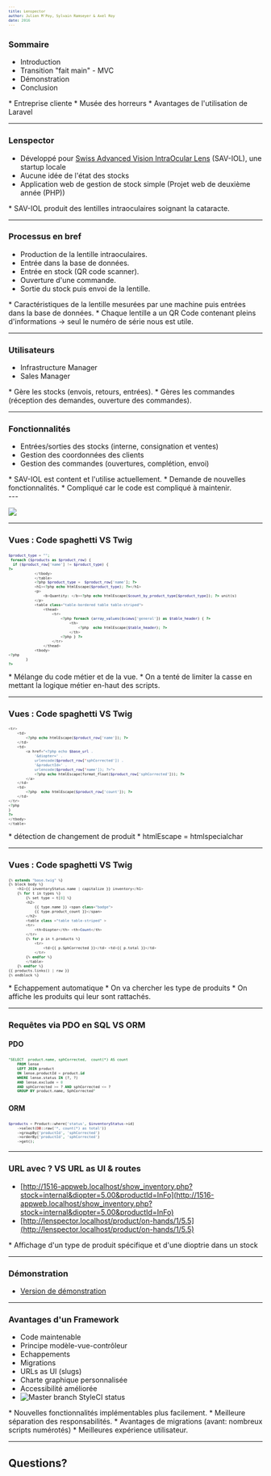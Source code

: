 ```yaml
---
title: Lenspector
author: Julien M'Poy, Sylvain Ramseyer & Axel Roy
date: 2016
---
```


### Sommaire

* Introduction
* Transition "fait main" - MVC
* Démonstration
* Conclusion

<div class="notes">
    * Entreprise cliente
    * Musée des horreurs
    * Avantages de l'utilisation de Laravel
</div>

---

### Lenspector

* Développé pour
[Swiss Advanced Vision IntraOcular Lens](http://www.sav-iol.com/) (SAV-IOL), une
startup locale
* Aucune idée de l'état des stocks
* Application web de gestion de stock simple (Projet web de deuxième année (PHP))


<div class="notes">
    * SAV-IOL produit des lentilles intraoculaires soignant la cataracte.
</div>

---

### Processus en bref

* Production de la lentille intraoculaires.
* Entrée dans la base de données.
* Entrée en stock (QR code scanner).
* Ouverture d'une commande.
* Sortie du stock puis envoi de la lentille.

<div class="notes">
    * Caractéristiques de la lentille mesurées par une machine puis entrées
    dans la base de données.
    * Chaque lentille a un QR Code contenant pleins d'informations -> seul
    le numéro de série nous est utile.
</div>

---

### Utilisateurs

* Infrastructure Manager
* Sales Manager

<div class="notes">
    * Gère les stocks (envois, retours, entrées).
    * Gères les commandes (réception des demandes, ouverture des commandes).
</div>

---

### Fonctionnalités

* Entrées/sorties des stocks (interne, consignation et ventes)
* Gestion des coordonnées des clients
* Gestion des commandes (ouvertures, complétion, envoi)

<div class="notes">
    * SAV-IOL est content et l'utilise actuellement.
    * Demande de nouvelles fonctionnalités.
        * Compliqué car le code est compliqué à maintenir.
</div>
---

![](http://ljdchost.com/xIkajiS.gif)

<!-- ![](http://ljdchost.com/18dVGUi.gif) -->

---

### Vues : Code spaghetti VS Twig

```php
$product_type = "";
 foreach ($products as $product_row) {
  if ($product_row['name'] != $product_type) {
?>
            </tbody>
            </table>
            <?php $product_type =  $product_row['name']; ?>
            <h1><?php echo htmlEscape($product_type); ?></h1>
            <p>
                <b>Quantity: </b><?php echo htmlEscape($count_by_product_type[$product_type]); ?> unit(s)
            </p>
            <table class="table-bordered table table-striped">
                <thead>
                    <tr>
                        <?php foreach (array_values($views['general']) as $table_header) { ?>
                            <th>
                                <?php  echo htmlEscape($table_header); ?>
                            </th>
                        <?php } ?>
                    </tr>
                </thead>
            <tbody>
<?php
        }
?>
```

<div class="notes">
    * Mélange du code métier et de la vue.
    * On a tenté de limiter la casse en mettant la logique métier en-haut
    des scripts.
</div>

---

### Vues : Code spaghetti VS Twig

```php
<tr>
    <td>
        <?php echo htmlEscape($product_row['name']); ?>
    </td>
    <td>
        <a href="<?php echo $base_url .
            '&diopter=' .
            urlencode($product_row['sphCorrected']) .
            '&productId=' .
            urlencode($product_row['name']); ?>">
            <?php echo htmlEscape(format_float($product_row['sphCorrected'])); ?>
        </a>
    </td>
    <td>
        <?php  echo htmlEscape($product_row['count']); ?>
    </td>
</tr>
<?php
}
?>
</tbody>
</table>
```

<div class="notes">
    * détection de changement de produit
    * htmlEscape = htmlspecialchar
</div>

---

### Vues : Code spaghetti VS Twig

```php
{% extends "base.twig" %}
{% block body %}
    <h1>{{ inventoryStatus.name | capitalize }} inventory</h1>
    {% for t in types %}
        {% set type = t[0] %}
        <h2>
            {{ type.name }} <span class="badge">
            {{ type.product_count }}</span>
        </h2>
        <table class ="table table-striped" >
        <tr>
            <th>Diopter</th> <th>Count</th>
        </tr>
        {% for p in t.products %}
            <tr>
                <td>{{ p.SphCorrected }}</td> <td>{{ p.total }}</td>
            </tr>
        {% endfor %}
        </table>
    {% endfor %}
{{ products.links() | raw }}
{% endblock %}
```

<div class="notes">
    * Echappement automatique
    * On va chercher les type de produits
    * On affiche les produits qui leur sont rattachés.
</div>

---

### Requêtes via PDO en SQL VS ORM

#### PDO

```sql
"SELECT  product.name, sphCorrected,  count(*) AS count
    FROM lense
    LEFT JOIN product
    ON lense.productId = product.id
    WHERE lense.status IN (?, ?)
    AND lense.exclude = 0
    AND sphCorrected >= ? AND sphCorrected <= ?
    GROUP BY product.name, SphCorrected"
```

#### ORM

```php
$products = Product::where('status', $inventoryStatus->id)
    ->select(DB::raw('*, count(*) as total'))
    ->groupBy('productId', 'sphCorrected')
    ->orderBy('productId', 'sphCorrected')
    ->get();
```

---

### URL avec ? VS URL as UI & routes

* [http://1516-appweb.localhost/show_inventory.php?stock=internal&diopter=5.00&productId=InFo](http://1516-appweb.localhost/show_inventory.php?stock=internal&diopter=5.00&productId=InFo)
* [http://lenspector.localhost/product/on-hands/1/5.5](http://lenspector.localhost/product/on-hands/1/5.5)

<div class="notes">
    * Affichage d'un type de produit spécifique et d'une dioptrie dans un stock
</div>

---

### Démonstration

* [Version de démonstration](lenspector.srvz-webapp.he-arc.ch)


---

<!-- ![](http://ljdchost.com/Lyb8RZa.gif) -->

### Avantages d'un Framework

* Code maintenable
* Principe modèle-vue-contrôleur
* Echappements
* Migrations
* URLs as UI (slugs)
* Charte graphique personnalisée
* Accessibilité améliorée
* ![Master branch StyleCI status](https://styleci.io/repos/69327879/shield?style=flat&branch=master)

<div class="notes">
    * Nouvelles fonctionnalités implémentables plus facilement.
    * Meilleure séparation des responsabilités.
    * Avantages de migrations (avant: nombreux scripts numérotés)
    * Meilleures expérience utilisateur.
</div>

---

## Questions?

<style>
.sourceCode {
    font-size: 80%;
    line-height: 80%;
    margin: 0 auto;
    overflow: hidden;
}
li p {
    margin: 5px
}
</style>
